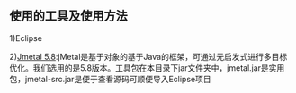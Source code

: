 ## 使用的工具及使用方法

1)Eclipse

2)[Jmetal 5.8](https://github.com/jMetal/jMetal/tree/jmetal-5.8):jMetal是基于对象的基于Java的框架，可通过元启发式进行多目标优化。我们选用的是5.8版本。工具包在本目录下jar文件夹中，jmetal.jar是实用包，jmetal-src.jar是便于查看源码可顺便导入Eclipse项目
